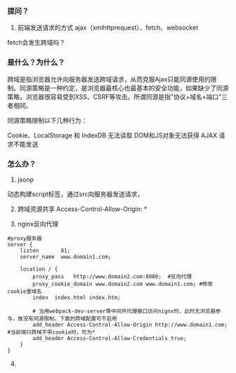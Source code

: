 
### 提问？
1. 前端发送请求的方式
ajax（xmlhttprequest）、fetch、websocket

fetch会发生跨域吗？


### 是什么？为什么？
跨域是指浏览器允许向服务器发送跨域请求，从而克服Ajax只能同源使用的限制。同源策略是一种约定，是浏览器最核心也最基本的安全功能，如果缺少了同源策略，浏览器很容易受到XSS、CSRF等攻击。所谓同源是指"协议+域名+端口"三者相同。

同源策略限制以下几种行为：

Cookie、LocalStorage 和 IndexDB 无法读取
DOM和JS对象无法获得
AJAX 请求不能发送

### 怎么办？
1. jsonp

动态构建script标签，通过src向服务器发送请求，

2. 跨域资源共享
Access-Control-Allow-Origin: *

3. nginx反向代理


```
#proxy服务器
server {
    listen       81;
    server_name  www.domain1.com;

    location / {
        proxy_pass   http://www.domain2.com:8080;  #反向代理
        proxy_cookie_domain www.domain2.com www.domain1.com; #修改cookie里域名
        index  index.html index.htm;

        # 当用webpack-dev-server等中间件代理接口访问nignx时，此时无浏览器参与，故没有同源限制，下面的跨域配置可不启用
        add_header Access-Control-Allow-Origin http://www.domain1.com;  #当前端只跨域不带cookie时，可为*
        add_header Access-Control-Allow-Credentials true;
    }
}
```

4. 
